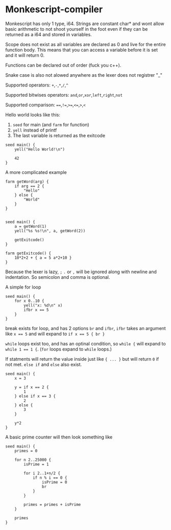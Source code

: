 # Monkescript-compiler

Monkescript has only 1 type, i64. Strings are constant char* and wont allow basic arithmetic to not shoot yourself in the foot even if they can be returned as a i64 and stored in variables.

Scope does not exist as all variables are declared as 0 and live for the entire function body. This means that you can access a variable before it is set and it will return 0.

Functions can be declared out of order (fuck you c++).

Snake case is also not alowed anywhere as the lexer does not registrer "_"

Supported operators:
`+`,`-`,`*`,`/`,`^`

Supported bitwises operators:
`and`,`or`,`xor`,`left`,`right`,`not`

Supported comparison: `==`,`!=`,`>=`,`<=`,`>`,`<`

Hello world looks like this:
1. `seed` for main (and `farm` for function)
2. `yell` instead of printf
3. The last variable is returned as the exitcode

```
seed main() {
	yell("Hello World!\n")
	
	42
}
```
A more complicated example
```
farm getWord(arg) {
	if arg == 2 {
		"Hello"
	} else {
		"World"
	}
}


seed main() {
	a = getWord(1)
	yell("%s %s!\n", a, getWord(2))
	
	getExitcode()
}

farm getExitcode() {
	10*2+2 + { a = 5 a*2+10 }
}
```
Because the lexer is lazy, `;` `.` or `,` will be ignored along with newline and indentation. So semicolon and comma is optional.

A simple for loop 
```
seed main() {
	for x 0..10 {
		yell("x: %d\n" x)
		ifbr x == 5
	}
}
```
break exists for loop, and has 2 options `br` and `ifbr`, `ifbr` takes an argument like `x == 5` and will expand to `if x == 5 { br }`

`while` loops exist too, and has an optinal condition, so `while {` will expand to `while 1 == 1 {`. (`for` loops expand to `while` loops.)

If statments will return the value inside just like `{ ... }` but will return `0` if not met. `else if` and `else` also exist.

```
seed main() {
	x = 3
	
	y = if x == 2 {
		1
	} else if x == 3 {
		2
	} else {
		3
	}
	
	y*2
}
```
A basic prime counter will then look something like 
```
seed main() {
    primes = 0
    
    for n 2..25000 {
        isPrime = 1

        for i 2..1+n/2 {
            if n % i == 0 {
                isPrime = 0
                br
            }
        }
		
        primes = primes + isPrime
    }
    
    primes
}
```
